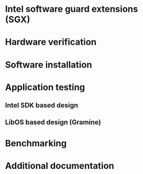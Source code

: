 # Intel software guard extensions (SGX)


# Hardware verification


# Software installation


# Application testing

## Intel SDK based design

## LibOS based design (Gramine)


# Benchmarking


# Additional documentation